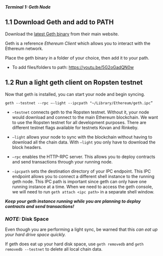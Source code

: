 
**_Terminal 1: Geth Node_**

##   1.1 Download Geth and add to PATH

Download the [latest Geth binary](https://geth.ethereum.org/downloads/) from their main website.

Geth is a reference _Ethereum Client_ which allows you to interact with the Ethereum network.

Place the geth binary in a folder of your choice, then add it to your path.

 - To add files/folders to path: https://youtu.be/5G2oGadQN0w

##   1.2 Run a light geth client on Ropsten testnet

Now that geth is installed, you can start your node and begin syncing.

`geth --testnet --rpc —-light --ipcpath "~/Library/Ethereum/geth.ipc”`

 - `—testnet` connects geth to the Ropsten testnet. Without it, your node would download and connect to the main Ethereum blockchain. We want to use the Ropsten testnet for all development purposes. There are different testnet flags available for testnets Kovan and Rinkeby.

 - `—light` allows your node to sync with the blockchain without having to download all the chain data. With `—light` you only have to download the block headers.

 - `—rpc` enables the HTTP-RPC server. This allows you to deploy contracts and send transactions through your running node.

 - `—ipcpath` sets the destination directory of your IPC endpoint. This IPC endpoint allows you to connect a different shell instance to the running geth node. This IPC path is important since geth can only have one running instance at a time. When we need to access the geth console, we will need to run `geth attach <ipc path>` in a separate shell window.

**_Keep your geth instance running while you are planning to deploy contracts and send transactions!_**

### _NOTE:_ Disk Space
Even though you are performing a light sync, be warned that this _can eat up your hard drive space quickly._

If geth does eat up your hard disk space, use `geth removedb` and `geth removedb --testnet` to delete all local chain data.

